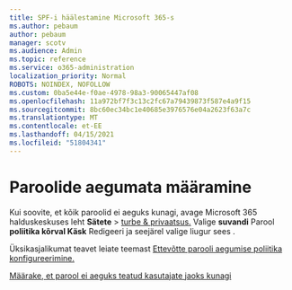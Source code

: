 ```yaml
---
title: SPF-i häälestamine Microsoft 365-s
ms.author: pebaum
author: pebaum
manager: scotv
ms.audience: Admin
ms.topic: reference
ms.service: o365-administration
localization_priority: Normal
ROBOTS: NOINDEX, NOFOLLOW
ms.custom: 0ba5e44e-f0ae-4978-98a3-90065447af08
ms.openlocfilehash: 11a972bf7f3c13c2fc67a79439873f587e4a9f15
ms.sourcegitcommit: 8bc60ec34bc1e40685e3976576e04a2623f63a7c
ms.translationtype: MT
ms.contentlocale: et-EE
ms.lasthandoff: 04/15/2021
ms.locfileid: "51804341"
---
```

# <a name="set-passwords-to-never-expire"></a>Paroolide aegumata määramine 

Kui soovite, et kõik paroolid ei aeguks kunagi, avage Microsoft 365 halduskeskuses leht **Sätete**  >  [turbe &amp; privaatsus.](https://portal.office.com/adminportal/home#/settings/security) Valige **suvandi** Parool **poliitika kõrval Käsk** Redigeeri ja seejärel valige liugur sees . 
  
Üksikasjalikumat teavet leiate teemast [Ettevõtte parooli aegumise poliitika konfigureerimine.](https://docs.microsoft.com/microsoft-365/admin/manage/set-password-expiration-policy)
  
[Määrake, et parool ei aeguks teatud kasutajate jaoks kunagi](https://docs.microsoft.com/microsoft-365/admin/add-users/set-password-to-never-expire)
  
